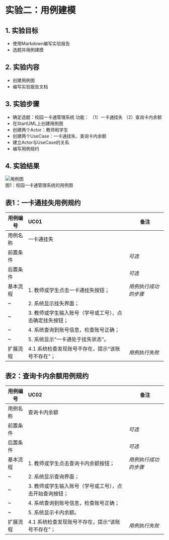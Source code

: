 # 实验二：用例建模

## 1. 实验目标

- 使用Markdown编写实验报告
- 选题并用例建模

## 2. 实验内容
 
- 创建用例图
- 编写实验报告文档

## 3. 实验步骤

- 确定选题：校园一卡通管理系统
  功能：
  （1）一卡通挂失
  （2）查询卡内余额
- 在StartUML上创建用例图
- 创建两个Actor：教师和学生
- 创建两个UseCase：一卡通挂失、查询卡内余额
- 建立Actor与UseCase的关系
- 编写用例规约

## 4. 实验结果

![用例图](./Lab2_UseCaseDiagram1.jpg)  
图1：校园一卡通管理系统的用例图

## 表1：一卡通挂失用例规约  

用例编号  | UC01 | 备注  
-|:-|-  
用例名称  | 一卡通挂失 |   
前置条件  |      | *可选*   
后置条件  |      | *可选*   
基本流程  | 1. 教师或学生点击一卡通挂失按钮；  |*用例执行成功的步骤*    
~| 2. 系统显示挂失界面；  |   
~| 3. 教师或学生输入账号（学号或工号），点击确定挂失按钮；  |   
~| 4. 系统查询到账号信息，检查账号正确；  |   
~| 5. 系统显示“一卡通处于挂失状态”。  |  
扩展流程  | 4.1 系统检查发现账号不存在，提示“该账号不存在”；  |*用例执行失败*    

## 表2：查询卡内余额用例规约  

用例编号  | UC02 | 备注  
-|:-|-  
用例名称  | 查询卡内余额 |   
前置条件  |      | *可选*   
后置条件  |      | *可选*   
基本流程  | 1. 教师或学生点击查询卡内余额按钮；  |*用例执行成功的步骤*    
~| 2. 系统显示查询界面；  |   
~| 3. 教师或学生输入账号（学号或工号），点击开始查询按钮；  |   
~| 4. 系统查询到账号信息，检查账号正确；  |   
~| 5. 系统显示卡内余额。  |  
扩展流程  | 4.1 系统检查发现账号不存在，提示“该账号不存在”；  |*用例执行失败*    
